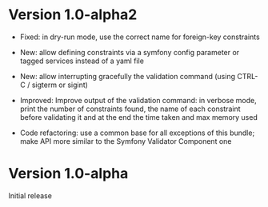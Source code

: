 Version 1.0-alpha2
==================

- Fixed: in dry-run mode, use the correct name for foreign-key constraints

- New: allow defining constraints via a symfony config parameter or tagged services instead of a yaml file

- New: allow interrupting gracefully the validation command (using CTRL-C / sigterm or sigint)

- Improved: Improve output of the validation command: in verbose mode, print the number of constraints found, the name
  of each constraint before validating it and at the end the time taken and max memory used

- Code refactoring: use a common base for all exceptions of this bundle; make API more similar to the Symfony Validator
  Component one


Version 1.0-alpha
=================

Initial release

